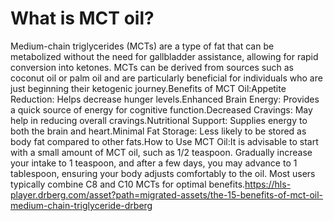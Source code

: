 # What is MCT oil?

Medium-chain triglycerides (MCTs) are a type of fat that can be metabolized without the need for gallbladder assistance, allowing for rapid conversion into ketones. MCTs can be derived from sources such as coconut oil or palm oil and are particularly beneficial for individuals who are just beginning their ketogenic journey.Benefits of MCT Oil:Appetite Reduction: Helps decrease hunger levels.Enhanced Brain Energy: Provides a quick source of energy for cognitive function.Decreased Cravings: May help in reducing overall cravings.Nutritional Support: Supplies energy to both the brain and heart.Minimal Fat Storage: Less likely to be stored as body fat compared to other fats.How to Use MCT Oil:It is advisable to start with a small amount of MCT oil, such as 1/2 teaspoon. Gradually increase your intake to 1 teaspoon, and after a few days, you may advance to 1 tablespoon, ensuring your body adjusts comfortably to the oil. Most users typically combine C8 and C10 MCTs for optimal benefits.https://hls-player.drberg.com/asset?path=migrated-assets/the-15-benefits-of-mct-oil-medium-chain-triglyceride-drberg